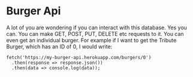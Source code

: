 # Burger Api

A lot of you are wondering if you can interact with this database. Yes you can. You can make GET, POST, PUT, DELETE etc requests to it. You can even get an individual burger. For example if I want to get the Tribute Burger, which has an ID of 0, I would write:

```
fetch('https://my-burger-api.herokuapp.com/burgers/0')
  .then(response => response.json())
  .then(data => console.log(data));
```